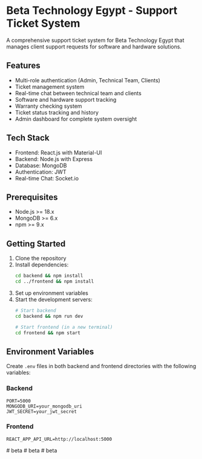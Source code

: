 # Beta Technology Egypt - Support Ticket System

A comprehensive support ticket system for Beta Technology Egypt that manages client support requests for software and hardware solutions.

## Features

- Multi-role authentication (Admin, Technical Team, Clients)
- Ticket management system
- Real-time chat between technical team and clients
- Software and hardware support tracking
- Warranty checking system
- Ticket status tracking and history
- Admin dashboard for complete system oversight

## Tech Stack

- Frontend: React.js with Material-UI
- Backend: Node.js with Express
- Database: MongoDB
- Authentication: JWT
- Real-time Chat: Socket.io

## Prerequisites

- Node.js >= 18.x
- MongoDB >= 6.x
- npm >= 9.x

## Getting Started

1. Clone the repository
2. Install dependencies:
   ```bash
   cd backend && npm install
   cd ../frontend && npm install
   ```
3. Set up environment variables
4. Start the development servers:
   ```bash
   # Start backend
   cd backend && npm run dev
   
   # Start frontend (in a new terminal)
   cd frontend && npm start
   ```

## Environment Variables

Create `.env` files in both backend and frontend directories with the following variables:

### Backend
```
PORT=5000
MONGODB_URI=your_mongodb_uri
JWT_SECRET=your_jwt_secret
```

### Frontend
```
REACT_APP_API_URL=http://localhost:5000
```
#   b e t a  
 #   b e t a  
 #   b e t a  
 